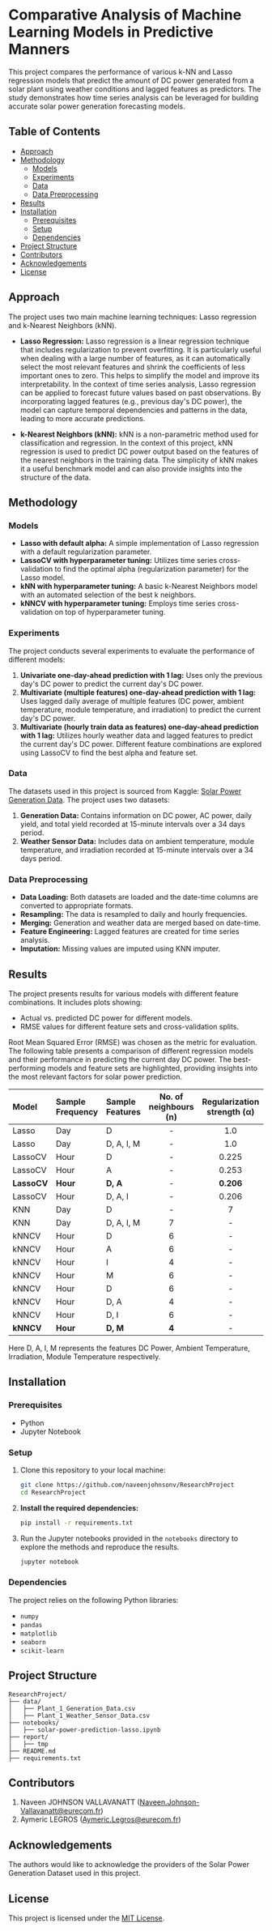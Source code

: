 # Comparative Analysis of Machine Learning Models in Predictive Manners

This project compares the performance of various k-NN and Lasso regression models that predict the amount of DC power generated from a solar plant using weather conditions and lagged features as predictors. The study demonstrates how time series analysis can be leveraged for building accurate solar power generation forecasting models.

## Table of Contents

- [Approach](#approach)
- [Methodology](#methodology)
  - [Models](#models)
  - [Experiments](#experiments)
  - [Data](#data)
  - [Data Preprocessing](#data-preprocessing)
- [Results](#results)
- [Installation](#installation)
  - [Prerequisites](#prerequisites)
  - [Setup](#setup)
  - [Dependencies](#dependencies)
- [Project Structure](#project-structure)
- [Contributors](#contributors)
- [Acknowledgements](#acknowledgements)
- [License](#license)

## Approach

The project uses two main machine learning techniques: Lasso regression and k-Nearest Neighbors (kNN).

- **Lasso Regression:** Lasso regression is a linear regression technique that includes regularization to prevent overfitting. It is particularly useful when dealing with a large number of features, as it can automatically select the most relevant features and shrink the coefficients of less important ones to zero. This helps to simplify the model and improve its interpretability. In the context of time series analysis, Lasso regression can be applied to forecast future values based on past observations. By incorporating lagged features (e.g., previous day's DC power), the model can capture temporal dependencies and patterns in the data, leading to more accurate predictions.

- **k-Nearest Neighbors (kNN):** kNN is a non-parametric method used for classification and regression. In the context of this project, kNN regression is used to predict DC power output based on the features of the nearest neighbors in the training data. The simplicity of kNN makes it a useful benchmark model and can also provide insights into the structure of the data.

## Methodology

### Models

- **Lasso with default alpha:** A simple implementation of Lasso regression with a default regularization parameter.
- **LassoCV with hyperparameter tuning:** Utilizes time series cross-validation to find the optimal alpha (regularization parameter) for the Lasso model.
- **kNN with hyperparameter tuning:** A basic k-Nearest Neighbors model with an automated selection of the best k neighbors.
- **kNNCV with hyperparameter tuning:** Employs time series cross-validation on top of hyperparameter tuning.

### Experiments

The project conducts several experiments to evaluate the performance of different models:

1. **Univariate one-day-ahead prediction with 1 lag:** Uses only the previous day's DC power to predict the current day's DC power.
2. **Multivariate (multiple features) one-day-ahead prediction with 1 lag:** Uses lagged daily average of multiple features (DC power, ambient temperature, module temperature, and irradiation) to predict the current day's DC power.
3. **Multivariate (hourly train data as features) one-day-ahead prediction with 1 lag:** Utilizes hourly weather data and lagged features to predict the current day's DC power. Different feature combinations are explored using LassoCV to find the best alpha and feature set.

### Data

The datasets used in this project is sourced from Kaggle: [Solar Power Generation Data](https://www.kaggle.com/datasets/ef9660b4985471a8797501c8970009f36c5b3515213e2676cf40f540f0100e54). The project uses two datasets:

1. **Generation Data:** Contains information on DC power, AC power, daily yield, and total yield recorded at 15-minute intervals over a 34 days period.
2. **Weather Sensor Data:** Includes data on ambient temperature, module temperature, and irradiation recorded at 15-minute intervals over a 34 days period.

### Data Preprocessing

- **Data Loading:** Both datasets are loaded and the date-time columns are converted to appropriate formats.
- **Resampling:** The data is resampled to daily and hourly frequencies.
- **Merging:** Generation and weather data are merged based on date-time.
- **Feature Engineering:** Lagged features are created for time series analysis.
- **Imputation:** Missing values are imputed using KNN imputer.

## Results

The project presents results for various models with different feature combinations. It includes plots showing:

- Actual vs. predicted DC power for different models.
- RMSE values for different feature sets and cross-validation splits.

Root Mean Squared Error (RMSE) was chosen as the metric for evaluation. The following table presents a comparison of different regression models and their performance in predicting the current day DC power. The best-performing models and feature sets are highlighted, providing insights into the most relevant factors for solar power prediction.

| Model  | Sample Frequency | Sample Features | No. of neighbours (n) | Regularization strength (&alpha;) | RMSE |
|:--------|:----------------|:---------------|:---:|:---:|:----:|
| Lasso | Day | D | - | 1.0 | 0.637 |
| Lasso | Day | D, A, I, M | - | 1.0 | 0.637 |
| LassoCV | Hour | D | - | 0.225| 0.542 |
| LassoCV | Hour | A | - | 0.253 | 0.593 |
| **LassoCV** | **Hour** | **D, A** | - | **0.206** | **0.538** |
| LassoCV | Hour | D, A, I | - | 0.206 | 0.538 |
| KNN | Day | D | - | 7 | 0.740 |
| KNN | Day | D, A, I, M | 7 | - | 0.726 |
| kNNCV | Hour | D | 6 | - | 0.565 |
| kNNCV | Hour | A | 6 | - | 0.536 |
| kNNCV | Hour | I | 4 | - | 0.570 |
| kNNCV | Hour | M | 6 | - | 0.561 |
| kNNCV | Hour | D | 6 | - | 0.565 |
| kNNCV | Hour | D, A | 4 | - | 0.544 |
| kNNCV | Hour | D, I | 6 | - | 0.565 |
| **kNNCV** | **Hour** | **D, M** | **4** | - | **0.529** |

Here D, A, I, M represents the features DC Power, Ambient Temperature, Irradiation, Module Temperature respectively. 

## Installation

### Prerequisites

- Python
- Jupyter Notebook

### Setup

1. Clone this repository to your local machine:

    ```bash
    git clone https://github.com/naveenjohnsonv/ResearchProject
    cd ResearchProject
    ```

2. **Install the required dependencies:**

    ```bash
    pip install -r requirements.txt
    ```

3. Run the Jupyter notebooks provided in the `notebooks` directory to explore the methods and reproduce the results.

    ```bash
    jupyter notebook
    ```

### Dependencies

The project relies on the following Python libraries:

- `numpy`
- `pandas`
- `matplotlib`
- `seaborn`
- `scikit-learn`

## Project Structure

```
ResearchProject/
├── data/
│   ├── Plant_1_Generation_Data.csv
│   ├── Plant_1_Weather_Sensor_Data.csv
├── notebooks/
│   ├── solar-power-prediction-lasso.ipynb
├── report/
│   ├── tmp
├── README.md
├── requirements.txt
```

## Contributors

1. Naveen JOHNSON VALLAVANATT (Naveen.Johnson-Vallavanatt@eurecom.fr)
2. Aymeric LEGROS (Aymeric.Legros@eurecom.fr)

## Acknowledgements

The authors would like to acknowledge the providers of the Solar Power Generation Dataset used in this project.

## License

This project is licensed under the [MIT License](LICENSE).
